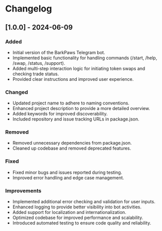 # Changelog

## [1.0.0] - 2024-06-09
### Added
- Initial version of the BarkPaws Telegram bot.
- Implemented basic functionality for handling commands (/start, /help, /swap, /status, /support).
- Added multi-step interaction logic for initiating token swaps and checking trade status.
- Provided clear instructions and improved user experience.

### Changed
- Updated project name to adhere to naming conventions.
- Enhanced project description to provide a more detailed overview.
- Added keywords for improved discoverability.
- Included repository and issue tracking URLs in package.json.

### Removed
- Removed unnecessary dependencies from package.json.
- Cleaned up codebase and removed deprecated features.

### Fixed
- Fixed minor bugs and issues reported during testing.
- Improved error handling and edge case management.

### Improvements
- Implemented additional error checking and validation for user inputs.
- Enhanced logging to provide better visibility into bot activities.
- Added support for localization and internationalization.
- Optimized codebase for improved performance and scalability.
- Introduced automated testing to ensure code quality and reliability.
